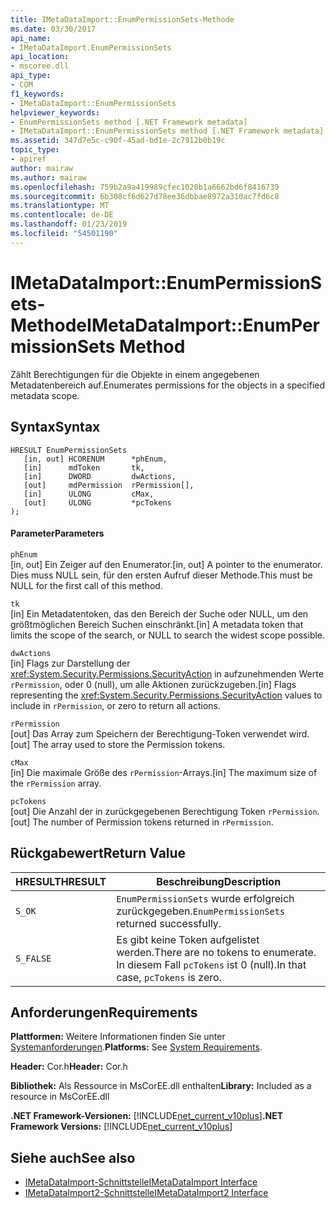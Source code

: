 ```yaml
---
title: IMetaDataImport::EnumPermissionSets-Methode
ms.date: 03/30/2017
api_name:
- IMetaDataImport.EnumPermissionSets
api_location:
- mscoree.dll
api_type:
- COM
f1_keywords:
- IMetaDataImport::EnumPermissionSets
helpviewer_keywords:
- EnumPermissionSets method [.NET Framework metadata]
- IMetaDataImport::EnumPermissionSets method [.NET Framework metadata]
ms.assetid: 347d7e5c-c90f-45ad-bd1e-2c7912b0b19c
topic_type:
- apiref
author: mairaw
ms.author: mairaw
ms.openlocfilehash: 759b2a9a419989cfec1020b1a6662bd6f8416739
ms.sourcegitcommit: 6b308cf6d627d78ee36dbbae8972a310ac7fd6c8
ms.translationtype: MT
ms.contentlocale: de-DE
ms.lasthandoff: 01/23/2019
ms.locfileid: "54501190"
---
```

# <a name="imetadataimportenumpermissionsets-method"></a><span data-ttu-id="d9625-102">IMetaDataImport::EnumPermissionSets-Methode</span><span class="sxs-lookup"><span data-stu-id="d9625-102">IMetaDataImport::EnumPermissionSets Method</span></span>
<span data-ttu-id="d9625-103">Zählt Berechtigungen für die Objekte in einem angegebenen Metadatenbereich auf.</span><span class="sxs-lookup"><span data-stu-id="d9625-103">Enumerates permissions for the objects in a specified metadata scope.</span></span>  
  
## <a name="syntax"></a><span data-ttu-id="d9625-104">Syntax</span><span class="sxs-lookup"><span data-stu-id="d9625-104">Syntax</span></span>  
  
```  
HRESULT EnumPermissionSets  
   [in, out] HCORENUM      *phEnum,   
   [in]      mdToken       tk,   
   [in]      DWORD         dwActions,  
   [out]     mdPermission  rPermission[],  
   [in]      ULONG         cMax,  
   [out]     ULONG         *pcTokens  
);  
```  
  
#### <a name="parameters"></a><span data-ttu-id="d9625-105">Parameter</span><span class="sxs-lookup"><span data-stu-id="d9625-105">Parameters</span></span>  
 `phEnum`  
 <span data-ttu-id="d9625-106">[in, out] Ein Zeiger auf den Enumerator.</span><span class="sxs-lookup"><span data-stu-id="d9625-106">[in, out] A pointer to the enumerator.</span></span> <span data-ttu-id="d9625-107">Dies muss NULL sein, für den ersten Aufruf dieser Methode.</span><span class="sxs-lookup"><span data-stu-id="d9625-107">This must be NULL for the first call of this method.</span></span>  
  
 `tk`  
 <span data-ttu-id="d9625-108">[in] Ein Metadatentoken, das den Bereich der Suche oder NULL, um den größtmöglichen Bereich Suchen einschränkt.</span><span class="sxs-lookup"><span data-stu-id="d9625-108">[in] A metadata token that limits the scope of the search, or NULL to search the widest scope possible.</span></span>  
  
 `dwActions`  
 <span data-ttu-id="d9625-109">[in] Flags zur Darstellung der <xref:System.Security.Permissions.SecurityAction> in aufzunehmenden Werte `rPermission`, oder 0 (null), um alle Aktionen zurückzugeben.</span><span class="sxs-lookup"><span data-stu-id="d9625-109">[in] Flags representing the <xref:System.Security.Permissions.SecurityAction> values to include in `rPermission`, or zero to return all actions.</span></span>  
  
 `rPermission`  
 <span data-ttu-id="d9625-110">[out] Das Array zum Speichern der Berechtigung-Token verwendet wird.</span><span class="sxs-lookup"><span data-stu-id="d9625-110">[out] The array used to store the Permission tokens.</span></span>  
  
 `cMax`  
 <span data-ttu-id="d9625-111">[in] Die maximale Größe des `rPermission`-Arrays.</span><span class="sxs-lookup"><span data-stu-id="d9625-111">[in] The maximum size of the `rPermission` array.</span></span>  
  
 `pcTokens`  
 <span data-ttu-id="d9625-112">[out] Die Anzahl der in zurückgegebenen Berechtigung Token `rPermission`.</span><span class="sxs-lookup"><span data-stu-id="d9625-112">[out] The number of Permission tokens returned in `rPermission`.</span></span>  
  
## <a name="return-value"></a><span data-ttu-id="d9625-113">Rückgabewert</span><span class="sxs-lookup"><span data-stu-id="d9625-113">Return Value</span></span>  
  
|<span data-ttu-id="d9625-114">HRESULT</span><span class="sxs-lookup"><span data-stu-id="d9625-114">HRESULT</span></span>|<span data-ttu-id="d9625-115">Beschreibung</span><span class="sxs-lookup"><span data-stu-id="d9625-115">Description</span></span>|  
|-------------|-----------------|  
|`S_OK`|<span data-ttu-id="d9625-116">`EnumPermissionSets` wurde erfolgreich zurückgegeben.</span><span class="sxs-lookup"><span data-stu-id="d9625-116">`EnumPermissionSets` returned successfully.</span></span>|  
|`S_FALSE`|<span data-ttu-id="d9625-117">Es gibt keine Token aufgelistet werden.</span><span class="sxs-lookup"><span data-stu-id="d9625-117">There are no tokens to enumerate.</span></span> <span data-ttu-id="d9625-118">In diesem Fall `pcTokens` ist 0 (null).</span><span class="sxs-lookup"><span data-stu-id="d9625-118">In that case, `pcTokens` is zero.</span></span>|  
  
## <a name="requirements"></a><span data-ttu-id="d9625-119">Anforderungen</span><span class="sxs-lookup"><span data-stu-id="d9625-119">Requirements</span></span>  
 <span data-ttu-id="d9625-120">**Plattformen:** Weitere Informationen finden Sie unter [Systemanforderungen](../../../../docs/framework/get-started/system-requirements.md).</span><span class="sxs-lookup"><span data-stu-id="d9625-120">**Platforms:** See [System Requirements](../../../../docs/framework/get-started/system-requirements.md).</span></span>  
  
 <span data-ttu-id="d9625-121">**Header:** Cor.h</span><span class="sxs-lookup"><span data-stu-id="d9625-121">**Header:** Cor.h</span></span>  
  
 <span data-ttu-id="d9625-122">**Bibliothek:** Als Ressource in MsCorEE.dll enthalten</span><span class="sxs-lookup"><span data-stu-id="d9625-122">**Library:** Included as a resource in MsCorEE.dll</span></span>  
  
 <span data-ttu-id="d9625-123">**.NET Framework-Versionen:** [!INCLUDE[net_current_v10plus](../../../../includes/net-current-v10plus-md.md)]</span><span class="sxs-lookup"><span data-stu-id="d9625-123">**.NET Framework Versions:** [!INCLUDE[net_current_v10plus](../../../../includes/net-current-v10plus-md.md)]</span></span>  
  
## <a name="see-also"></a><span data-ttu-id="d9625-124">Siehe auch</span><span class="sxs-lookup"><span data-stu-id="d9625-124">See also</span></span>
- [<span data-ttu-id="d9625-125">IMetaDataImport-Schnittstelle</span><span class="sxs-lookup"><span data-stu-id="d9625-125">IMetaDataImport Interface</span></span>](../../../../docs/framework/unmanaged-api/metadata/imetadataimport-interface.md)
- [<span data-ttu-id="d9625-126">IMetaDataImport2-Schnittstelle</span><span class="sxs-lookup"><span data-stu-id="d9625-126">IMetaDataImport2 Interface</span></span>](../../../../docs/framework/unmanaged-api/metadata/imetadataimport2-interface.md)

